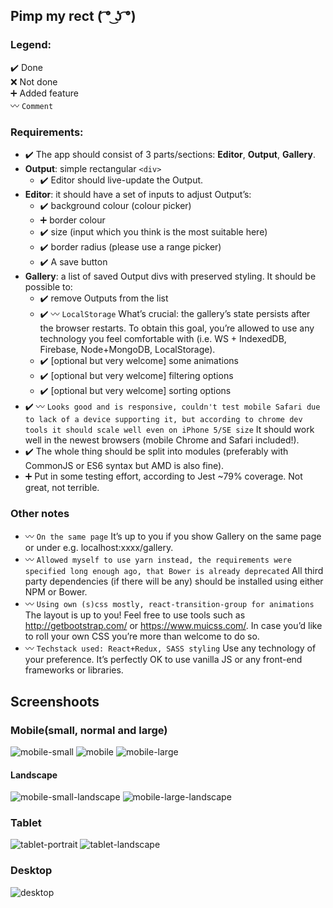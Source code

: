 ## Pimp my rect ( ͡° ͜ʖ ͡°)

### Legend:

:heavy_check_mark: Done  
:x: Not done  
:heavy_plus_sign: Added feature  
:wavy_dash: `Comment`

### Requirements:

- :heavy_check_mark: The app should consist of 3 parts/sections: **Editor**, **Output**, **Gallery**.
- **Output**: simple rectangular `<div>`
  - :heavy_check_mark: Editor should live-update the Output.
- **Editor**: it should have a set of inputs to adjust Output’s:
  - :heavy_check_mark: background colour (colour picker)
  - :heavy_plus_sign: border colour
  - :heavy_check_mark: size (input which you think is the most suitable here)
  - :heavy_check_mark: border radius (please use a range picker)
  - :heavy_check_mark: A save button
- **Gallery**: a list of saved Output divs with preserved styling. It should be possible to:
  - :heavy_check_mark: remove Outputs from the list
  - :heavy_check_mark: :wavy_dash: `LocalStorage` What’s crucial: the gallery’s state persists after the browser restarts. To obtain this goal, you’re allowed to use any technology you feel comfortable with (i.e. WS + IndexedDB, Firebase, Node+MongoDB, LocalStorage).
  - :heavy_check_mark: [optional but very welcome] some animations
  - :heavy_check_mark: [optional but very welcome] filtering options
  - :heavy_check_mark: [optional but very welcome] sorting options
- :heavy_check_mark: :wavy_dash: `Looks good and is responsive, couldn't test mobile Safari due to lack of a device supporting it, but according to chrome dev tools it should scale well even on iPhone 5/SE size` It should work well in the newest browsers (mobile Chrome and Safari included!).
- :heavy_check_mark: The whole thing should be split into modules (preferably with CommonJS or ES6 syntax but AMD is also fine).
- :heavy_plus_sign: Put in some testing effort, according to Jest ~79% coverage. Not great, not terrible.

### Other notes

- :wavy_dash: `On the same page` It’s up to you if you show Gallery on the same page or under e.g. localhost:xxxx/gallery.
- :wavy_dash: `Allowed myself to use yarn instead, the requirements were specified long enough ago, that Bower is already deprecated` All third party dependencies (if there will be any) should be installed using either NPM or Bower.
- :wavy_dash: `Using own (s)css mostly, react-transition-group for animations` The layout is up to you! Feel free to use tools such as http://getbootstrap.com/ or https://www.muicss.com/. In case you’d like to roll your own CSS you’re more than welcome to do so.
- :wavy_dash: `Techstack used: React+Redux, SASS styling` Use any technology of your preference. It’s perfectly OK to use vanilla JS or any front-end frameworks or libraries.

## Screenshoots

### Mobile(small, normal and large)

![mobile-small](/readme/mobile_small.png) ![mobile](/readme/mobile_normal.png) ![mobile-large](/readme/mobile_large.png)

#### Landscape

![mobile-small-landscape](/readme/mobile_small_landscape.png)
![mobile-large-landscape](/readme/mobile_large_landscape.png)

### Tablet

![tablet-portrait](/readme/tablet_portrait.png)
![tablet-landscape](/readme/landscape.png)

### Desktop

![desktop](/readme/desktop.png)
